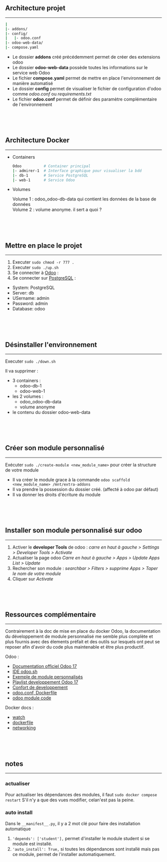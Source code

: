 ﻿## Architecture projet

---

```bash
|
|- addons/
|- config/
|   |- odoo.conf
|- odoo-web-data/
|- compose.yaml
```

- Le dossier **addons** créé précédemment permet de créer des extensions odoo
- Le dossier **odoo-web-data** possède toutes les informations sur le service web Odoo
- Le fichier **compose.yaml** permet de mettre en place l'environnement de manière automatisé
- Le dossier **config** permet de visualiser le fichier de configuration d'odoo comme _odoo.conf_ ou _requirements.txt_
- Le fichier **odoo.conf** permet de définir des paramètre complémentaire de l'environnement

<br>
<br>
<br>

## Architecture Docker

---

- Containers

  ```bash
  Odoo          # Container principal
  |- admirer-1  # Interface graphique pour visualiser la bdd
  |- db-1       # Service PostgreSQL
  |- web-1      # Service Odoo
  ```

- Volumes

  Volume 1 : odoo_odoo-db-data qui contient les données de la base de données  
  Volume 2 : volume anonyme. il sert a quoi ?

<br>
<br>
<br>

## Mettre en place le projet

---

1. Executer `sudo chmod -r 777 .`
2. Executer `sudo ./up.sh`
3. Se connecter à [Odoo](http://localhost:8069/) :
4. Se connecter sur [PostgreSQL](http://localhost:8070/) :

- System: PostgreSQL
- Server: db
- USername: admin
- Password: admin
- Database: odoo

<br>
<br>
<br>

## Désinstaller l'environnement

---

Executer `sudo ./down.sh`

Il va supprimer :

- 3 containers :
  - odoo-db-1
  - odoo-web-1
- les 2 volumes :
  - odoo_odoo-db-data
  - volume anonyme
- le contenu du dossier odoo-web-data

<br>
<br>
<br>

## Créer son module personnalisé

---

Exécuter `sudo ./create-module <new_module_name>` pour créer la structure de votre module

- Il va créer le module grace à la commande `odoo scaffold <new_module_name> /mnt/extra-addons`
- Il va prendre la possession du dossier créé. (affecté à odoo par défaut)
- Il va donner les droits d'écriture du module

<br>
<br>
<br>

## Installer son module personnalisé sur odoo

---

1. Activer le **developer Tools** de odoo : _carre en haut à gauche > Settings > Developer Tools > Activate_
2. Actualiser la page odoo _Carre en haut à gauche > Apps > Update Apps List > Update_
3. Rechercher son module : _searchbar > Filters > supprime Apps > Taper le nom de votre module_
4. Cliquer sur _Activate_

<br>
<br>
<br>

## Ressources complémentaire

---

Contrairement à la doc de mise en place du docker Odoo, la documentation du développement de module personnalisé me semble plus complète et plus fournis avec des élements préfait et des outils sur lesquels ont peut se reposer afin d'avoir du code plus maintenable et être plus productif.

Odoo :

- [Documentation officiel Odoo 17](https://www.odoo.com/documentation/17.0/)
- [IDE odoo.sh](https://youtu.be/QuNsa9n9PMg)
- [Exemple de module personnalisés](https://github.com/er-harsh-dhaduk/odoo-training/tree/16.0/custom_addons)
- [Playlist developpement Odoo 17](https://www.youtube.com/playlist?list=PLAR8TpPnVeTTt2EpERduzawPjD4ToMtvc)
- [Confort de developpement](https://apps.odoo.com/apps/modules/17.0/odoo_python_pip_install_library/)
- [odoo.conf, Dockerfile](https://github.com/odoo/docker/tree/master/17.0)
- [odoo module code](https://github.com/odoo/odoo/tree/17.0/addons)

Docker docs :

- [watch](https://docs.docker.com/language/python/develop/)
- [dockerfile](https://docs.docker.com/reference/dockerfile/)
- [networking](https://docs.docker.com/compose/networking/)

<br>
<br>
<br>

## notes

---

### actualiser

Pour actualiser les dépendances des modules, il faut `sudo docker compose restart`
S'il n'y a que des vues modifier, celan'est pas la peine.

### auto install

Dans le `__manifest__.py`, il y a 2 mot clé pour faire des installation automatique

1. `'depends': ['student'],` permet d'installer le module student si se module est installé.
2. `'auto_install': True,` si toutes les dépendances sont installé mais pas ce module, permet de l'installer automatiquement.
